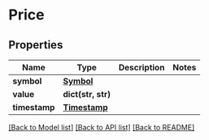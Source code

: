 # Price

## Properties
Name | Type | Description | Notes
------------ | ------------- | ------------- | -------------
**symbol** | [**Symbol**](Symbol.md) |  | 
**value** | **dict(str, str)** |  | 
**timestamp** | [**Timestamp**](Timestamp.md) |  | 

[[Back to Model list]](../README.md#documentation-for-models) [[Back to API list]](../README.md#documentation-for-api-endpoints) [[Back to README]](../README.md)


